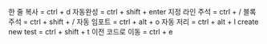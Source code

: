 한 줄 복사 = ctrl + d
자동완성 = ctrl + shift + enter
지정 라인 주석 = ctrl + /
블록 주석 = ctrl + shift + /
자동 임포트 = ctrl + alt + o
자동 저리 = ctrl + alt + l
create new test = ctrl + shift + t
이전 코드로 이동 = ctrl + e